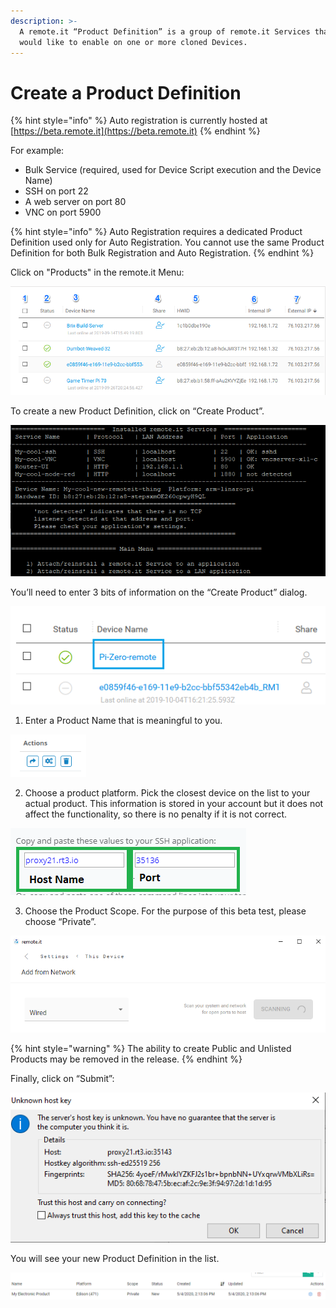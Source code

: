 ```yaml
---
description: >-
  A remote.it “Product Definition” is a group of remote.it Services that you
  would like to enable on one or more cloned Devices.
---
```


# Create a Product Definition

{% hint style="info" %}
Auto registration is currently hosted at [https://beta.remote.it](https://beta.remote.it)
{% endhint %}

For example:

* Bulk Service \(required, used for Device Script execution and the Device Name\)
* SSH on port 22
* A web server on port 80
* VNC on port 5900

{% hint style="info" %}
Auto Registration requires a dedicated Product Definition used only for Auto Registration. You cannot use the same Product Definition for both Bulk Registration and Auto Registration.
{% endhint %}

Click on "Products" in the remote.it Menu:

![](../../.gitbook/assets/image%20%28141%29.png)

To create a new Product Definition, click on “Create Product”.

![](../../.gitbook/assets/image%20%28220%29.png)

You’ll need to enter 3 bits of information on the “Create Product” dialog.

![](../../.gitbook/assets/image%20%28252%29.png)

1. Enter a Product Name that is meaningful to you.

![](../../.gitbook/assets/image%20%28472%29.png)

2. Choose a product platform.  Pick the closest device on the list to your actual product.  This information is stored in your account but it does not affect the functionality, so there is no penalty if it is not correct.

![](../../.gitbook/assets/image%20%28223%29.png)

3. Choose the Product Scope.  For the purpose of this beta test, please choose “Private”.

![](../../.gitbook/assets/image%20%28268%29.png)

{% hint style="warning" %}
The ability to create Public and Unlisted Products may be removed in the release.
{% endhint %}

Finally, click on “Submit”:

![](../../.gitbook/assets/image%20%28202%29.png)

You will see your new Product Definition in the list.

![](../../.gitbook/assets/image%20%28526%29.png)

